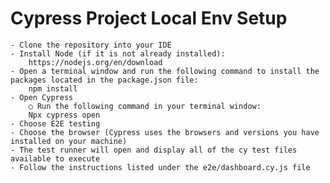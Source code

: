 # Cypress Project Local Env Setup

    - Clone the repository into your IDE
    - Install Node (if it is not already installed):
        https://nodejs.org/en/download
    - Open a terminal window and run the following command to install the packages located in the package.json file:
        npm install
    - Open Cypress
        ○ Run the following command in your terminal window:
        Npx cypress open
    - Choose E2E testing
    - Choose the browser (Cypress uses the browsers and versions you have installed on your machine)
    - The test runner will open and display all of the cy test files available to execute
    - Follow the instructions listed under the e2e/dashboard.cy.js file
